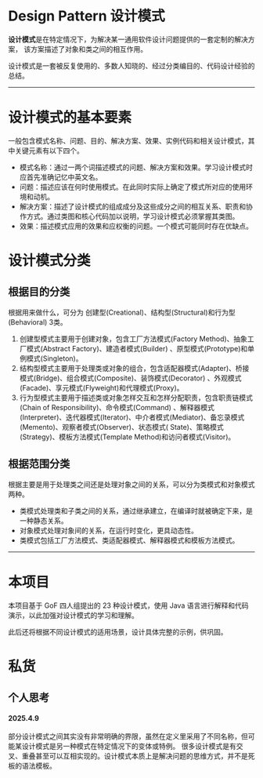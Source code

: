 # Design Pattern 设计模式

**设计模式**是在特定情况下，为解决某一通用软件设计问题提供的一套定制的解决方案，
该方案描述了对象和类之间的相互作用。

设计模式是一套被反复使用的、多数人知晓的、经过分类编目的、代码设计经验的总结。

---

# 设计模式的基本要素

一般包含模式名称、问题、目的、解决方案、效果、实例代码和相关设计模式，其中关键元素有以下四个。

- 模式名称：通过一两个词描述模式的问题、解决方案和效果。学习设计模式时应首先准确记忆中英文名。
- 问题：描述应该在何时使用模式。在此同时实际上确定了模式所对应的使用环境和动机。
- 解决方案：描述了设计模式的组成成分及这些成分之间的相互关系、职责和协作方式。通过类图和核心代码加以说明，学习设计模式必须掌握其类图。
- 效果：描述模式应用的效果和应权衡的问题。一个模式可能同时存在优缺点。

# 设计模式分类

## 根据目的分类

根据用来做什么，可分为 创建型(Creational)、结构型(Structural)和行为型(Behavioral) 3类。

1. 创建型模式主要用于创建对象，包含工厂方法模式(Factory Method)、抽象工厂模式(Abstract Factory)、建造者模式(Builder)
   、原型模式(Prototype)和单例模式(Singleton)。
2. 结构型模式主要用于处理类或对象的组合，包含适配器模式(Adapter)、桥接模式(Bridge)、组合模式(Composite)、装饰模式(Decorator)
   、外观模式(Facade)、享元模式(Flyweight)和代理模式(Proxy)。
3. 行为型模式主要用于描述类或对象怎样交互和怎样分配职责，包含职责链模式(Chain of Responsibility)、命令模式(Command)
   、解释器模式(Interpreter)、迭代器模式(Iterator)、中介者模式(Mediator)、备忘录模式(Memento)、观察者模式(Observer)、状态模式(
   State)、策略模式(Strategy)、模板方法模式(Template Method)和访问者模式(Visitor)。

## 根据范围分类

根据主要是用于处理类之间还是处理对象之间的关系，可以分为类模式和对象模式两种。

- 类模式处理类和子类之间的关系，通过继承建立，在编译时就被确定下来，是一种静态关系。
- 对象模式处理对象间的关系，在运行时变化，更具动态性。
- 类模式包括工厂方法模式、类适配器模式、解释器模式和模板方法模式。

---

# 本项目

本项目基于 GoF 四人组提出的 23 种设计模式，使用 Java 语言进行解释和代码演示，以此加强对设计模式的学习和理解。

此后还将根据不同设计模式的适用场景，设计具体完整的示例，供巩固。

# 私货

## 个人思考

#### 2025.4.9

部分设计模式之间其实没有非常明确的界限，虽然在定义里采用了不同名称，但可能某设计模式是另一种模式在特定情况下的变体或特例。
很多设计模式是有交叉、重叠甚至可以互相实现的。设计模式本质上是解决问题的思维方式，并不是死板的语法模板。
